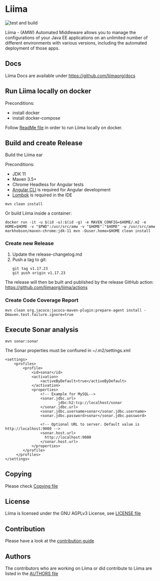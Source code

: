 # Liima
![test and build](https://github.com/liimaorg/liima/workflows/test%20and%20build/badge.svg)

Liima - (AMW) Automated Middleware allows you to manage the configurations of
your Java EE applications on an unlimited number of different environments
with various versions, including the automated deployment of those apps.

## Docs

Liima Docs are available under https://github.com/liimaorg/docs

## Run Liima locally on docker

Preconditions:
- install docker 
- install docker-compose

Follow [ReadMe file](./AMW_docker/README.md) in order to run Liima locally on docker.

## Build and create Release 
Build the Liima ear

Preconditions:
- JDK 11
- Maven 3.5+
- Chrome Headless for Angular tests
- [Angular CLI](https://cli.angular.io/) is required for Angular development
- [Lombok](https://projectlombok.org/) is required in the IDE

```
mvn clean install
```

Or build Liima inside a container:

```
docker run -it -u $(id -u):$(id -g) -e MAVEN_CONFIG=$HOME/.m2 -e HOME=$HOME -v "$PWD":/usr/src/amw -v "$HOME":"$HOME" -w /usr/src/amw markhobson/maven-chrome:jdk-11 mvn -Duser.home=$HOME clean install
```

### Create new Release

1. Update the release-changelog.md
1. Push a tag to git:
    ```
    git tag v1.17.23
    git push origin v1.17.23
    ```
The release will then be built and published by the release GitHub action: https://github.com/liimaorg/liima/actions

### Create Code Coverage Report
```
mvn clean org.jacoco:jacoco-maven-plugin:prepare-agent install -Dmaven.test.failure.ignore=true
```

Execute Sonar analysis
----------------------

```
mvn sonar:sonar
```
The Sonar properties must be confiured in ~/.m2/settings.xml
```
<settings>
    <profiles>
        <profile>
            <id>sonar</id>
            <activation>
                <activeByDefault>true</activeByDefault>
            </activation>
            <properties>
                <!-- Example for MySQL-->
                <sonar.jdbc.url>
                        jdbc:h2:tcp://localhost/sonar
                </sonar.jdbc.url>
                <sonar.jdbc.username>sonar</sonar.jdbc.username>
                <sonar.jdbc.password>sonar</sonar.jdbc.password>

                <!-- Optional URL to server. Default value is http://localhost:9000 -->
                <sonar.host.url>
                  http://localhost:9000
                </sonar.host.url>
            </properties>
        </profile>
     </profiles>
</settings>
```

## Copying

Please check [Copying file](COPYING)

## License

Liima is licensed under the GNU AGPLv3 License, see [LICENSE file](LICENSE)

## Contribution

Please have a look at the [contribution guide](CONTRIBUTING.md)

## Authors

The contributors who are working on Liima or did contribute to Liima are listed in the [AUTHORS file](AUTHORS)



